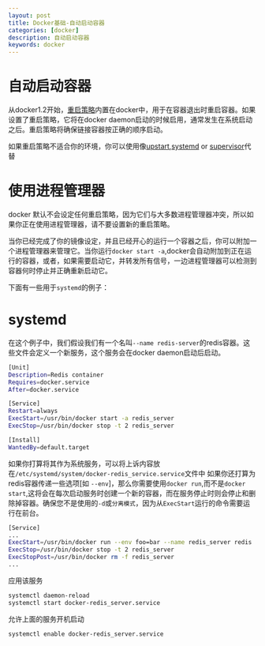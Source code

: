 ```yaml
---
layout: post
title: Docker基础-自动启动容器
categories: [docker]
description: 自动启动容器
keywords: docker
---
```


# 自动启动容器

从docker1.2开始，[重启策略](https://docs.docker.com/engine/reference/run/#restart-policies-restart)内置在docker中，用于在容器退出时重启容器。如果设置了重启策略，它将在docker daemon启动的时候启用，通常发生在系统启动之后。重启策略将确保链接容器按正确的顺序启动。

如果重启策略不适合你的环境，你可以使用像[upstart](http://upstart.ubuntu.com/),[systemd](http://freedesktop.org/wiki/Software/systemd/) or [supervisor](http://supervisord.org/)代替

<!--more-->
# 使用进程管理器

docker 默认不会设定任何重启策略，因为它们与大多数进程管理器冲突，所以如果你正在使用进程管理器，请不要设置新的重启策略。

当你已经完成了你的镜像设定，并且已经开心的运行一个容器之后，你可以附加一个进程管理器来管理它。当你运行`docker start -a`,docker会自动附加到正在运行的容器，或者，如果需要启动它，并转发所有信号，一边进程管理器可以检测到容器何时停止并正确重新启动它。

下面有一些用于`systemd`的例子：

# systemd
在这个例子中，我们假设我们有一个名叫`--name redis-server`的redis容器。这些文件会定义一个新服务，这个服务会在docker daemon启动后启动。
```bash
[Unit]
Description=Redis container
Requires=docker.service
After=docker.service

[Service]
Restart=always
ExecStart=/usr/bin/docker start -a redis_server
ExecStop=/usr/bin/docker stop -t 2 redis_server

[Install]
WantedBy=default.target
```
如果你打算将其作为系统服务，可以将上诉内容放在`/etc/systemd/system/docker-redis_service.service`文件中
如果你还打算为redis容器传递一些选项[如 `--env`]，那么你需要使用`docker run`,而不是`docker start`,这将会在每次启动服务时创建一个新的容器，而在服务停止时则会停止和删除掉容器。确保您不是使用的`-d`或`分离模式`，因为从`ExecStart`运行的命令需要运行在前台。
```bash
[Service]
...
ExecStart=/usr/bin/docker run --env foo=bar --name redis_server redis
ExecStop=/usr/bin/docker stop -t 2 redis_server
ExecStopPost=/usr/bin/docker rm -f redis_server
...
```
应用该服务
```bash
systemctl daemon-reload
systemctl start docker-redis_server.service
```

允许上面的服务开机启动
```bash
systemctl enable docker-redis_server.service
```
